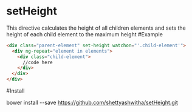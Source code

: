 # setHeight
This directive calculates the height of all children elements and sets the height of each child element to the maximum height 
#Example
```html
<div class="parent-element" set-height watchon="'.child-element'">
  <div ng-repeat="element in elements">
    <div class="child-element">
      //code here
    </div>
  </div>
</div>
```


#Install

bower install --save https://github.com/shettyashwitha/setHeight.git
